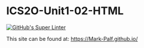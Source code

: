 # ICS2O-Unit1-02-HTML
[![GitHub's Super Linter](https://github.com/Mark-Palfi/ICS2O-Unit1-02-HTML/workflows/GitHub's%20Super%20Linter/badge.svg)](https://github.com/Mark-Palfi/ICS2O-Unit1-02-HTML/actions)

This site can be found at: [https://Mark-Palf.github.io/<ICS2O-Unit1-02-HTML>](https://Mark-Palf.github.io/ICS2O-Unit1-02-HTML)
